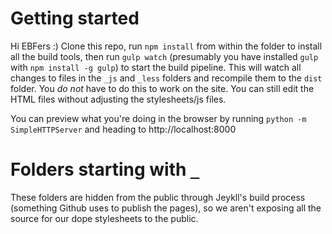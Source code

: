 # Getting started

Hi EBFers :) Clone this repo, run `npm install` from within the folder to install all the build tools, then run `gulp watch` (presumably you have installed `gulp` with `npm install -g gulp`) to start the build pipeline. This will watch all changes to files in the `_js` and `_less` folders and recompile them to the `dist` folder. You _do not_ have to do this to work on the site. You can still edit the HTML files without adjusting the stylesheets/js files.

You can preview what you're doing in the browser by running `python -m SimpleHTTPServer` and heading to http://localhost:8000

# Folders starting with `_`

These folders are hidden from the public through Jeykll's build process (something Github uses to publish the pages), so we aren't exposing all the source for our dope stylesheets to the public.
